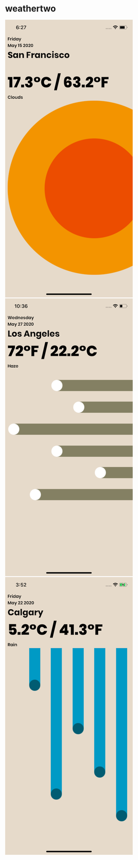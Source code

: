 # weathertwo

![Image of screenshot1](https://github.com/animeeples/weathertwo/blob/master/assets/s1.png)
![Image of screenshot2](https://github.com/animeeples/weathertwo/blob/master/assets/s2.png)
![Image of screenshot3](https://github.com/animeeples/weathertwo/blob/master/assets/s3.png)
